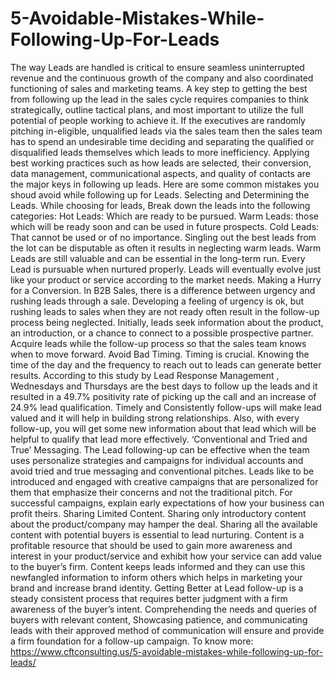 # 5-Avoidable-Mistakes-While-Following-Up-For-Leads
The way Leads are handled is critical to ensure seamless uninterrupted revenue and the continuous growth of the company and also coordinated functioning of sales and marketing teams. A key step to getting the best from following up the lead in the sales cycle requires companies to think strategically, outline tactical plans, and most important to utilize the full potential of people working to achieve it. If the executives are randomly pitching in-eligible, unqualified leads via the sales team then the sales team has to spend an undesirable time deciding and separating the qualified or disqualified leads themselves which leads to more inefficiency. Applying best working practices such as how leads are selected, their conversion, data management, communicational aspects, and quality of contacts are the major keys in following up leads. Here are some common mistakes you shoud avoid while following up for Leads. Selecting and Determining the Leads. While choosing for leads, Break down the leads into the following categories: Hot Leads: Which are ready to be pursued. Warm Leads: those which will be ready soon and can be used in future prospects. Cold Leads: That cannot be used or of no importance. Singling out the best leads from the lot can be disputable as often it results in neglecting warm leads. Warm Leads are still valuable and can be essential in the long-term run. Every Lead is pursuable when nurtured properly. Leads will eventually evolve just like your product or service according to the market needs. Making a Hurry for a Conversion. In B2B Sales, there is a difference between urgency and rushing leads through a sale. Developing a feeling of urgency is ok, but rushing leads to sales when they are not ready often result in the follow-up process being neglected. Initially, leads seek information about the product, an introduction, or a chance to connect to a possible prospective partner. Acquire leads while the follow-up process so that the sales team knows when to move forward. Avoid Bad Timing. Timing is crucial. Knowing the time of the day and the frequency to reach out to leads can generate better results. According to this study by Lead Response Management , Wednesdays and Thursdays are the best days to follow up the leads and it resulted in a 49.7% positivity rate of picking up the call and an increase of 24.9% lead qualification. Timely and Consistently follow-ups will make lead valued and it will help in building strong relationships. Also, with every follow-up, you will get some new information about that lead which will be helpful to qualify that lead more effectively. ‘Conventional and Tried and True’ Messaging. The Lead following-up can be effective when the team uses personalize strategies and campaigns for individual accounts and avoid tried and true messaging and conventional pitches. Leads like to be introduced and engaged with creative campaigns that are personalized for them that emphasize their concerns and not the traditional pitch. For successful campaigns, explain early expectations of how your business can profit theirs. Sharing Limited Content. Sharing only introductory content about the product/company may hamper the deal. Sharing all the available content with potential buyers is essential to lead nurturing. Content is a profitable resource that should be used to gain more awareness and interest in your product/service and exhibit how your service can add value to the buyer’s firm. Content keeps leads informed and they can use this newfangled information to inform others which helps in marketing your brand and increase brand identity. Getting Better at Lead follow-up is a steady consistent process that requires better judgment with a firm awareness of the buyer’s intent. Comprehending the needs and queries of buyers with relevant content, Showcasing patience, and communicating leads with their approved method of communication will ensure and provide a firm foundation for a follow-up campaign. To know more: https://www.cftconsulting.us/5-avoidable-mistakes-while-following-up-for-leads/
